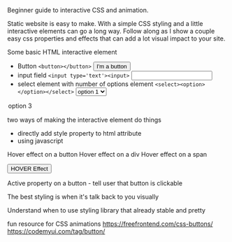 Beginner guide to interactive CSS and animation.

Static website is easy to make. With a simple CSS styling and a little interactive elements can go a long way. Follow along as I show a couple easy css properties and effects that can add a lot visual impact to your site.

Some basic HTML interactive element

- Button `<button></button>`
  <button>I'm a button</button>
- input field `<input type='text'><input>`
  <input type='text'>
- select element with number of options element `<select><option></option></select>`
<select Name="Choose Me"><option>option 1</option><option>option 2</option>
<option>option 3</option>
</select>

two ways of making the interactive element do things

- directly add style property to html attribute
- using javascript

Hover effect on a button
Hover effect on a div
Hover effect on a span

<button class="btn-hover">HOVER Effect</button>

Active property on a button - tell user that button is clickable

The best styling is when it's talk back to you visually

Understand when to use styling library that already stable and pretty

fun resource for CSS animations
https://freefrontend.com/css-buttons/
https://codemyui.com/tag/button/
